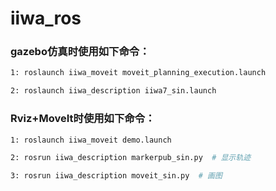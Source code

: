 # iiwa_ros

### gazebo仿真时使用如下命令：

```sh
1: roslaunch iiwa_moveit moveit_planning_execution.launch
```
```sh
2: roslaunch iiwa_description iiwa7_sin.launch
```

### Rviz+MoveIt时使用如下命令：

```sh
1: roslaunch iiwa_moveit demo.launch 
```
```sh
2: rosrun iiwa_description markerpub_sin.py  # 显示轨迹
```
```sh
3: rosrun iiwa_description moveit_sin.py  # 画图
```
